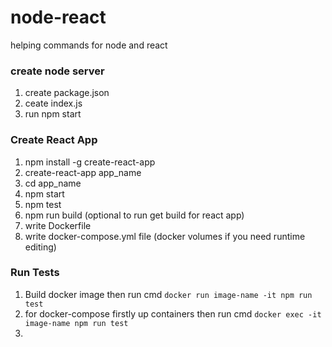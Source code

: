 # node-react
helping commands for node and react

### create node server
1. create package.json
2. ceate index.js
3. run npm start


### Create React App
1. npm install -g create-react-app
2. create-react-app app_name
3. cd app_name
4. npm start
5. npm test
6. npm run build (optional to run get build for react app)
7. write Dockerfile 
8. write docker-compose.yml file (docker volumes if you need runtime editing)


### Run Tests
1. Build docker image then run cmd ```docker run image-name -it npm run test```
2. for docker-compose firstly up containers then run cmd ```docker exec -it image-name npm run test```
3.     


